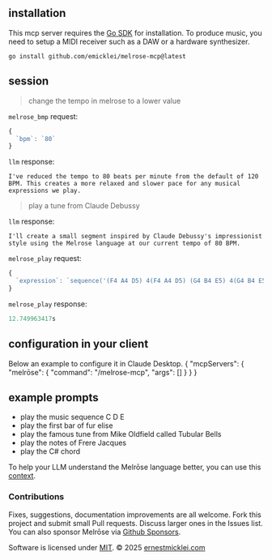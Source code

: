 ## installation

This mcp server requires the [Go SDK](https://go.dev) for installation.
To produce music, you need to setup a MIDI receiver such as a DAW or a hardware synthesizer.

    go install github.com/emicklei/melrose-mcp@latest

## session

>   change the tempo in melrose to a lower value

`melrose_bmp` request:
```javascript
{
  `bpm`: `80`
}
```

`llm` response:
```
I've reduced the tempo to 80 beats per minute from the default of 120 BPM. This creates a more relaxed and slower pace for any musical expressions we play.
```

>   play a tune from Claude Debussy

`llm` response:
```
I'll create a small segment inspired by Claude Debussy's impressionist style using the Melrose language at our current tempo of 80 BPM.
```

`melrose_play` request:
```javascript
{
  `expression`: `sequence('(F4 A4 D5) 4(F4 A4 D5) (G4 B4 E5) 4(G4 B4 E5) (A4 C5 F5) 4(A4 C5 F5) (G4 B4 E5) 4(G4 B4 E5) (F4 A4 D5) 8= 8(E4 G4 C5) 4(F4 A4 D5)')`
}
```
`melrose_play` response:
```javascript
12.749963417s
```

## configuration in your client

Below an example to configure it in Claude Desktop.
    {
        "mcpServers": {
            "melrōse": {
              "command": "<YOUR DIRECTORY TO THE BINARY>/melrose-mcp",
              "args": []
            }
        }
    }

## example prompts

- play the music sequence  C D E
- play the first bar of fur elise
- play the famous tune from Mike Oldfield called Tubular Bells
- play the notes of Frere Jacques
- play the C# chord

To help your LLM understand the Melrōse language better, you can use this [context](resources/melrose_llm_context.txt).

### Contributions

Fixes, suggestions, documentation improvements are all welcome.
Fork this project and submit small Pull requests. 
Discuss larger ones in the Issues list.
You can also sponsor Melrōse via [Github Sponsors](https://github.com/sponsors/emicklei).

Software is licensed under [MIT](LICENSE).
&copy; 2025 [ernestmicklei.com](http://ernestmicklei.com)